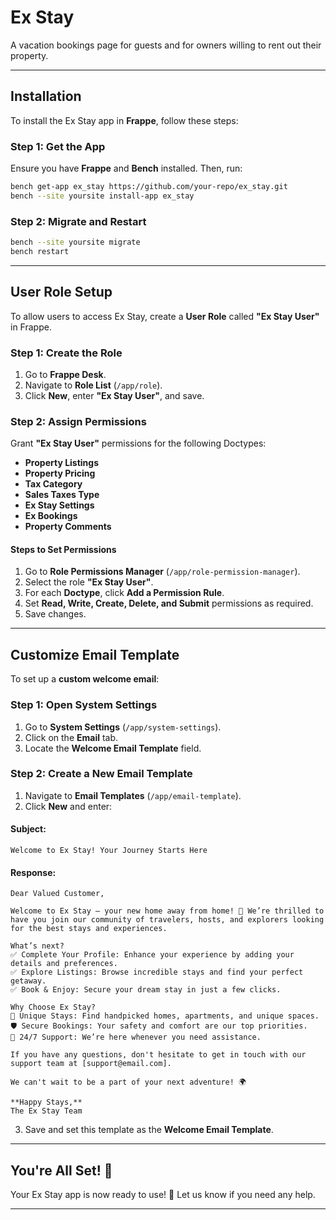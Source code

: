 # **Ex Stay**

A vacation bookings page for guests and for owners willing to rent out their property.

---

## **Installation**

To install the Ex Stay app in **Frappe**, follow these steps:

### **Step 1: Get the App**
Ensure you have **Frappe** and **Bench** installed. Then, run:

```bash
bench get-app ex_stay https://github.com/your-repo/ex_stay.git
bench --site yoursite install-app ex_stay
```

### **Step 2: Migrate and Restart**
```bash
bench --site yoursite migrate
bench restart
```

---

## **User Role Setup**

To allow users to access Ex Stay, create a **User Role** called **"Ex Stay User"** in Frappe.

### **Step 1: Create the Role**
1. Go to **Frappe Desk**.  
2. Navigate to **Role List** (`/app/role`).  
3. Click **New**, enter **"Ex Stay User"**, and save.  

### **Step 2: Assign Permissions**
Grant **"Ex Stay User"** permissions for the following Doctypes:

- **Property Listings**
- **Property Pricing**
- **Tax Category**
- **Sales Taxes Type**
- **Ex Stay Settings**
- **Ex Bookings**
- **Property Comments**

#### **Steps to Set Permissions**
1. Go to **Role Permissions Manager** (`/app/role-permission-manager`).
2. Select the role **"Ex Stay User"**.
3. For each **Doctype**, click **Add a Permission Rule**.
4. Set **Read, Write, Create, Delete, and Submit** permissions as required.
5. Save changes.

---

## **Customize Email Template**

To set up a **custom welcome email**:

### **Step 1: Open System Settings**
1. Go to **System Settings** (`/app/system-settings`).
2. Click on the **Email** tab.
3. Locate the **Welcome Email Template** field.

### **Step 2: Create a New Email Template**
1. Navigate to **Email Templates** (`/app/email-template`).
2. Click **New** and enter:

#### **Subject:**
```
Welcome to Ex Stay! Your Journey Starts Here
```

#### **Response:**
```
Dear Valued Customer,

Welcome to Ex Stay – your new home away from home! 🎉 We’re thrilled to have you join our community of travelers, hosts, and explorers looking for the best stays and experiences.

What’s next?
✅ Complete Your Profile: Enhance your experience by adding your details and preferences.
✅ Explore Listings: Browse incredible stays and find your perfect getaway.
✅ Book & Enjoy: Secure your dream stay in just a few clicks.

Why Choose Ex Stay?
🏡 Unique Stays: Find handpicked homes, apartments, and unique spaces.
🛡️ Secure Bookings: Your safety and comfort are our top priorities.
💬 24/7 Support: We’re here whenever you need assistance.

If you have any questions, don't hesitate to get in touch with our support team at [support@email.com].

We can't wait to be a part of your next adventure! 🌍

**Happy Stays,**  
The Ex Stay Team
```

3. Save and set this template as the **Welcome Email Template**.

---

## **You're All Set! 🚀**
Your Ex Stay app is now ready to use! 🎉 Let us know if you need any help.

---
